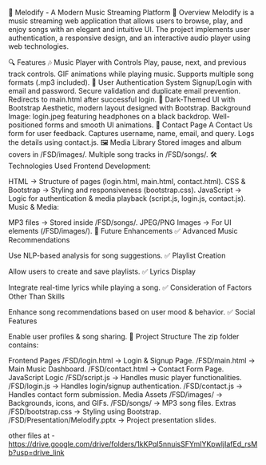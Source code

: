 🎵 Melodify - A Modern Music Streaming Platform
📌 Overview
Melodify is a music streaming web application that allows users to browse, play, and enjoy songs with an elegant and intuitive UI. The project implements user authentication, a responsive design, and an interactive audio player using web technologies.


🔍 Features
🎶 Music Player with Controls
Play, pause, next, and previous track controls.
GIF animations while playing music.
Supports multiple song formats (.mp3 included).
🔐 User Authentication System
Signup/Login with email and password.
Secure validation and duplicate email prevention.
Redirects to main.html after successful login.
🎨 Dark-Themed UI with Bootstrap
Aesthetic, modern layout designed with Bootstrap.
Background Image: login.jpeg featuring headphones on a black backdrop.
Well-positioned forms and smooth UI animations.
📝 Contact Page
A Contact Us form for user feedback.
Captures username, name, email, and query.
Logs the details using contact.js.
🖼️ Media Library
Stored images and album covers in /FSD/images/.
Multiple song tracks in /FSD/songs/.
🛠️ Technologies Used
Frontend Development:

HTML → Structure of pages (login.html, main.html, contact.html).
CSS & Bootstrap → Styling and responsiveness (bootstrap.css).
JavaScript → Logic for authentication & media playback (script.js, login.js, contact.js).
Music & Media:

MP3 files → Stored inside /FSD/songs/.
JPEG/PNG Images → For UI elements (/FSD/images/).
🚀 Future Enhancements
✅ Advanced Music Recommendations

Use NLP-based analysis for song suggestions.
✅ Playlist Creation

Allow users to create and save playlists.
✅ Lyrics Display

Integrate real-time lyrics while playing a song.
✅ Consideration of Factors Other Than Skills

Enhance song recommendations based on user mood & behavior.
✅ Social Features

Enable user profiles & song sharing.
📂 Project Structure
The zip folder contains:

Frontend Pages
/FSD/login.html → Login & Signup Page.
/FSD/main.html → Main Music Dashboard.
/FSD/contact.html → Contact Form Page.
JavaScript Logic
/FSD/script.js → Handles music player functionalities.
/FSD/login.js → Handles login/signup authentication.
/FSD/contact.js → Handles contact form submission.
Media Assets
/FSD/images/ → Backgrounds, icons, and GIFs.
/FSD/songs/ → MP3 song files.
Extras
/FSD/bootstrap.css → Styling using Bootstrap.
/FSD/Presentation/Melodify.pptx → Project presentation slides.

other files at - https://drive.google.com/drive/folders/1kKPqI5nnuisSFYmIYKpwljIafEd_rsMb?usp=drive_link
